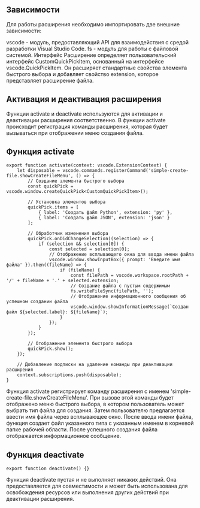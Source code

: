 ## Зависимости
Для работы расширения необходимо импортировать две внешние зависимости:

vscode - модуль, предоставляющий API для взаимодействия с средой разработки Visual Studio Code.
fs - модуль для работы с файловой системой.
Интерфейс
Расширение определяет пользовательский интерфейс CustomQuickPickItem, основанный на интерфейсе vscode.QuickPickItem. Он расширяет стандартные свойства элемента быстрого выбора и добавляет свойство extension, которое представляет расширение файла.

## Активация и деактивация расширения
Функции activate и deactivate используются для активации и деактивации расширения соответственно. В функции activate происходит регистрация команды расширения, которая будет вызываться при отображении меню создания файла.

## Функция activate
```
export function activate(context: vscode.ExtensionContext) {
    let disposable = vscode.commands.registerCommand('simple-create-file.showCreateFileMenu', () => {
        // Создание элемента быстрого выбора
        const quickPick = vscode.window.createQuickPick<CustomQuickPickItem>();

        // Установка элементов выбора
        quickPick.items = [
            { label: 'Создать файл Python', extension: 'py' },
            { label: 'Создать файл JSON', extension: 'json' }
        ];

        // Обработчик изменения выбора
        quickPick.onDidChangeSelection((selection) => {
            if (selection && selection[0]) {
                const selected = selection[0];
                // Отображение всплывающего окна для ввода имени файла
                vscode.window.showInputBox({ prompt: 'Введите имя файла' }).then((fileName) => {
                    if (fileName) {
                        const filePath = vscode.workspace.rootPath + '/' + fileName + '.' + selected.extension;
                        // Создание файла с пустым содержимым
                        fs.writeFileSync(filePath, '');
                        // Отображение информационного сообщения об успешном создании файла
                        vscode.window.showInformationMessage(`Создан файл ${selected.label}: ${fileName}`);
                    }
                });
            }
        });

        // Отображение элемента быстрого выбора
        quickPick.show();
    });

    // Добавление подписки на удаление команды при деактивации расширения
    context.subscriptions.push(disposable);
} 
```
Функция activate регистрирует команду расширения с именем 'simple-create-file.showCreateFileMenu'. При вызове этой команды будет отображено меню быстрого выбора, в котором пользователь может выбрать тип файла для создания. Затем пользователю предлагается ввести имя файла через всплывающее окно. После ввода имени файла, функция создает файл указанного типа с указанным именем в корневой папке рабочей области. После успешного создания файла отображается информационное сообщение.

## Функция deactivate
```export function deactivate() {}```

Функция deactivate пустая и не выполняет никаких действий. Она предоставляется для совместимости и может быть использована для освобождения ресурсов или выполнения других действий при деактивации расширения.